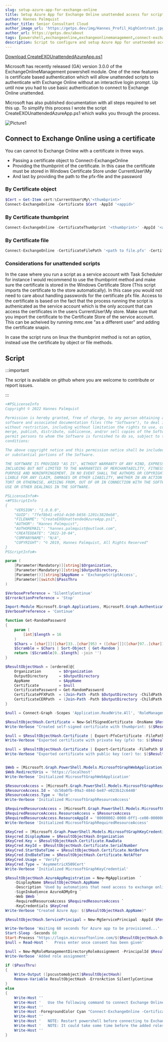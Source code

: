 ```yaml
---
slug: setup-azure-app-for-exchange-online
title: Setup Azure App for Exchange Online unattended access for scripts
author: Hannes Palmquist
author_title: Senior Consultant Cloud
author_image_url: 'https://getps.dev/img/Hannes_Profil_HighContrast.jpg'
author_url: https://getps.dev/about
tags: [powershell,exchangeonline,exchangeonlinemanagement,connect-exchangeonline,azureapp,azure app,unattended,certificate]
description: Script to configure and setup Azure App for unattended access to Exchange Online
---
```


<div class="fb-share-button"
data-href="https://getps.dev/blog/setup-azure-app-for-exchange-online"
data-layout="button"
data-size="small">
</div>

[Download CreateEXOUnattendedAzureApp.ps1](https://github.com/hanpq/getps.scripts/blob/main/CreateEXOUnattendedAzureApp.ps1)

Microsoft has recently released (GA) version 3.0.0 of the ExchangeOnlineManagement powershell module. One of the new features is certificate based authentication which will allow unattended scripts to authenticate with Exchange Online without an interactive login prompt. Up until now you had to use basic authentication to connect to Exchange Online unattended.

Microsoft has also published documentation with all steps required to set this up. To simplify this process I wrote the script CreateEXOUnattendedAzureApp.ps1 which walks you through the process.

![Picture1](./CreateEXOUnattendedAzureApp_1.jpg)

## Connect to Exchange Online using a certificate

You can cannot to Exchange Online with a certificate in three ways.
- Passing a certificate object to Connect-ExchangeOnline
- Providing the thumbprint of the certificate. In this case the certificate must be stored in Windows Certificate Store under CurrentUser\My
- And last by providing the path to the pfx-file and the password

### By Certificate object

```powershell
$Cert = Get-Item cert:\CurrentUser\My\'<thumbprint>'
Connect-ExchangeOnline -Certificate $Cert -AppId '<appid>'
```

### By Certificate thumbprint
```powershell
Connect-ExchangeOnline -CertificateThumbprint '<thumbprint>' -AppId '<appid>'
```

### By Certificate file
```powershell
Connect-ExchangeOnline -CertificateFilePath '<path to file.pfx' -CertificatePassword (ConvertTo-SecureString -String '<password>' -AsPlainText -Force) -AppId '<appid>'
```

### Considerations for unattended scripts
In the case where you run a script as a service account with Task Scheduler for instance I would recommend to use the thumbprint method and make sure the certificate is stored in the Windows Certificate Store (This script imports the certificate to the store automatically). In this case you would not need to care about handling passwords for the certificate pfx file. Access to the certificate is based on the fact that the process running the script is authenicated as the service account which is the only account that can access the certificates in the users CurrentUser\My store. Make sure that you import the certificate to the Certificate Store of the service account. This can be acheived by running mmc.exe "as a different user" and adding the certificate snapin.

In case the script runs on linux the thumbprint method is not an option, instead use the certificate by object or file methods.

## Script

:::important

The script is available on github where you are welcome to contribute or report issues.

:::


```powershell
<#PSLicenseInfo
Copyright © 2022 Hannes Palmquist

Permission is hereby granted, free of charge, to any person obtaining a copy of this
software and associated documentation files (the "Software"), to deal in the Software
without restriction, including without limitation the rights to use, copy, modify,
merge, publish, distribute, sublicense, and/or sell copies of the Software, and to
permit persons to whom the Software is furnished to do so, subject to the following
conditions:

The above copyright notice and this permission notice shall be included in all copies
or substantial portions of the Software.

THE SOFTWARE IS PROVIDED "AS IS", WITHOUT WARRANTY OF ANY KIND, EXPRESS OR IMPLIED,
INCLUDING BUT NOT LIMITED TO THE WARRANTIES OF MERCHANTABILITY, FITNESS FOR A PARTICULAR
PURPOSE AND NONINFRINGEMENT. IN NO EVENT SHALL THE AUTHORS OR COPYRIGHT HOLDERS BE
LIABLE FOR ANY CLAIM, DAMAGES OR OTHER LIABILITY, WHETHER IN AN ACTION OF CONTRACT,
TORT OR OTHERWISE, ARISING FROM, OUT OF OR IN CONNECTION WITH THE SOFTWARE OR THE
USE OR OTHER DEALINGS IN THE SOFTWARE.

PSLicenseInfo#>
<#PSScriptInfo
{
    "VERSION": "1.0.0.0",
    "GUID": "7fef8b41-e91d-4cb0-b656-1201c3820eb8",
    "FILENAME": "CreateEXOUnattendedAzureApp.ps1",
    "AUTHOR": "Hannes Palmquist",
    "AUTHOREMAIL": "hannes.palmquist@outlook.com",
    "CREATEDDATE": "2022-10-04",
    "COMPANYNAME": "N/A",
    "COPYRIGHT": "© 2019, Hannes Palmquist, All Rights Reserved"
}
PSScriptInfo#>

param (
    [Parameter(Mandatory)][string]$Organization,
    [Parameter(Mandatory)][string]$OutputDirectory,
    [Parameter()][string]$AppName = 'ExchangeScriptAccess',
    [Parameter][switch]$PassThru
)

$VerbosePreference = 'SilentlyContinue'
$ErrorActionPreference = 'Stop'

Import-Module Microsoft.Graph.Applications, Microsoft.Graph.Authentication, Microsoft.Graph.DeviceManagement.Enrolment -Verbose:$false
$VerbosePreference = 'Continue'

function Get-RandomPassword
{
    param (
        [int]$length = 16
    )
    $Chars = [char[]]([char]33..[char]95) + ([char[]]([char]97..[char]126)) + 0..9
    $Scramble = $Chars | Sort-Object { Get-Random }
    return ($Scramble[0..$length] -join '')
}

$ResultObjectHash = [ordered]@{
    Organization        = $Organization
    OutputDirectory     = $OutputDirectory
    AppName             = $AppName
    Certificate         = $null
    CertificatePassword = Get-RandomPassword
    CertificatePFXPath  = (Join-Path -Path $OutputDirectory -ChildPath "$Organization.pfx")
    CertificateCERPath  = (Join-Path -Path $OutputDirectory -ChildPath "$Organization.cer")
}

$null = Connect-Graph -Scopes 'Application.ReadWrite.All', 'RoleManagement.ReadWrite.Directory'

$ResultObjectHash.Certificate = New-SelfSignedCertificate -DnsName $ResultObjectHash.Organization -CertStoreLocation 'cert:\CurrentUser\My' -NotAfter (Get-Date).AddYears(1) -KeySpec KeyExchange
Write-Verbose "Created self-signed certificate with thumbprint: $($ResultObjectHash.Certificate.Thumbprint)"

$null = $ResultObjectHash.Certificate | Export-PfxCertificate -FilePath $ResultObjectHash.CertificatePFXPath -Password (ConvertTo-SecureString -String $ResultObjectHash.CertificatePassword -AsPlainText -Force)
Write-Verbose "Exported certificate with private key (pfx) to: $($ResultObjectHash.CertificatePFXPath)"

$null = $ResultObjectHash.Certificate | Export-Certificate -FilePath $ResultObjectHash.CertificateCERPath
Write-Verbose "Exported certificate with public key (cer) to: $($ResultObjectHash.CertificateCERPath)"


$Web = [Microsoft.Graph.PowerShell.Models.MicrosoftGraphWebApplication]::New()
$Web.RedirectUris = 'https://localhost'
Write-Verbose 'Initialized MicrosoftGraphWebApplication'

$ResourceAccess = [Microsoft.Graph.PowerShell.Models.MicrosoftGraphResourceAccess]::New()
$ResourceAccess.Id = 'dc50a0fb-09a3-484d-be87-e023b12c6440'
$ResourceAccess.Type = 'Role'
Write-Verbose 'Initialized MicrosoftGraphResourceAccess'

$RequiredResourceAccess = [Microsoft.Graph.PowerShell.Models.MicrosoftGraphRequiredResourceAccess]::New()
$RequiredResourceAccess.ResourceAccess = $ResourceAccess
$RequiredResourceAccess.ResourceAppId = '00000002-0000-0ff1-ce00-000000000000'
Write-Verbose 'Initialized MicrosoftGraphRequiredResourceAccess'

$KeyCred = [Microsoft.Graph.PowerShell.Models.MicrosoftGraphKeyCredential]::New()
$keycred.DisplayName = $ResultObjectHash.Organization
$KeyCred.Key = $ResultObjectHash.Certificate.RawData
$KeyCred.KeyId = $ResultObjectHash.Certificate.SerialNumber
$KeyCred.StartDateTime = $ResultObjectHash.Certificate.NotBefore
$KeyCred.EndDateTime = $ResultObjectHash.Certificate.NotAfter
$KeyCred.Usage = 'Verify'
$KeyCred.Type = 'AsymmetricX509Cert'
Write-Verbose 'Initialized MicrosoftGraphKeyCredential'

$ResultObjectHash.AzureAppRegistration = New-MgApplication  `
    -DisplayName $ResultObjectHash.AppName `
    -Description 'Used by automations that need access to exchange online' `
    -SignInAudience AzureADMyOrg `
    -Web $Web `
    -RequiredResourceAccess $RequiredResourceAccess `
    -KeyCredentials $KeyCred
Write-Verbose "Created Azure App: $($ResultObjectHash.AppName)"

$ResultObjectHash.ServicePrincipal = New-MgServicePrincipal -AppId $ResultObjectHash.AzureAppRegistration.AppId

Write-Verbose 'Waiting 60 seconds for Azure app to be provisioned...'
Start-Sleep -Seconds 60
Start-Process "https://login.microsoftonline.com/$($ResultObjectHash.Organization)/adminconsent?client_id=$($ResultObjectHash.AzureAppRegistration.Appid)"
$null = Read-Host '   Press enter once consent has been given'

$null = New-MgRoleManagementDirectoryRoleAssignment -PrincipalId $ResultObjectHash.ServicePrincipal.id -RoleDefinitionId '29232cdf-9323-42fd-ade2-1d097af3e4de' -DirectoryScopeId /
Write-Verbose 'Added role assignment'

if ($PassThru)
{
    Write-Output ([pscustomobject]$ResultObjectHash)
    Remove-Variable ResultObjectHash -ErrorAction SilentlyContinue
}
else
{
    Write-Host ''
    Write-Host '   Use the following command to connect Exchange Online:'
    Write-Host ''
    Write-Host -ForegroundColor Cyan "Connect-ExchangeOnline -CertificateThumbprint `"$($ResultObjectHash.Certificate.Thumbprint)`" -AppId `"$($ResultObjectHash.AzureAppRegistration.AppId)`" -Organization `"$($ResultObjectHash.Organization)`""
    Write-Host ''
    Write-Host '   NOTE: Restart powershell before connecting to Exchange Online' -ForegroundColor Yellow
    Write-Host '   NOTE: It could take some time before the added roles are effective. If you get an error regarding missing permissions, please wait a minute and try again.' -ForegroundColor Yellow
    Write-Host ''
}
```
